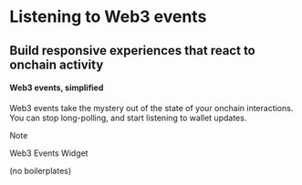 # Listening to Web3 events

## Build responsive experiences that react to onchain activity

#### Web3 events, simplified

Web3 events take the mystery out of the state of your onchain interactions. You can stop long-polling, and start listening to wallet updates.

> [!NOTE]
> Web3 Events Widget

(no boilerplates)